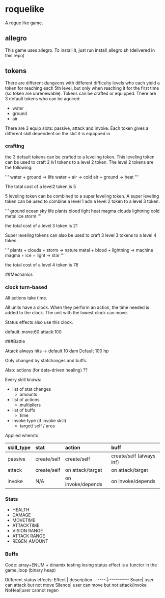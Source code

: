 # roquelike

A rogue like game.

## allegro

This game uses allegro. To install it, just run install_allegro.sh (delivered in this repo)

## tokens

There are different dungeons with different difficulty levels who each yield a token for reaching each 5th level, but only when reaching it for the first time (so token are unrenewable). Tokens can be crafted or equipped. There are 3 default tokens who can be aquired:

* water
* ground
* air

There are 3 equip slots: passive, attack and invoke. Each token gives a different skill dependent on the slot it is equipped in

### crafting

the 3 default tokens can be crafted to a leveling token. This leveling token can be used to craft 2 lv1 tokens to a level 2 token.
The level 2 tokens are the following:

'''
water + ground -> life
water +  air   -> cold
air + ground   -> heat
'''

The total cost of a level2 token is 5

5 leveling token can be combined to a super leveling token. A super leveling token can be used to
combine a level 1 adn a level 2 token to a level 3 token.

'''
        ground       ocean        sky
life    plants       blood        light
heat    magma        clouds       lightning
cold    metal        ice          storm
'''

the total cost of a level 3 token is 21

Super leveling tokens can also be used to craft 3 level 3 tokens to a level 4 token.

'''
plants + clouds + storm     -> nature
metal  + blood  + lightning -> machine
magma  + ice    +  light    -> star
'''

the total cost of a level 4 token is 78




##Mechanics


### clock turn-based

All actions take time.

All units have a clock. When they perform an action, the time needed is added to the clock.
The unit with the lowest clock can move.

Status effects also use this clock.

default: move:60 attack:100

###Battle

Attack always hits -> default 10 dam
Default 100 hp

Only changed by statchanges and buffs.

Also: actions (for data-driven healing) ??

Every skill knows:
* list of stat changes
  * amounts
* list of actions
  * multipliers
* list of buffs
  * time
* invoke type (if invoke skill)
  * target/ self / area

Applied when/to

skill_type| stat | action | buff
:--|:--|:--|:---
passive | create/self | create/self | create/self  (always inf)
attack  | create/self | on attack/target | on attack/target
invoke  | N/A         | on invoke/depends | on invoke/depends

### Stats
* HEALTH
* DAMAGE
* MOVETIME
* ATTACKTIME
* VISION RANGE
* ATTACK RANGE
* REGEN_AMOUNT

### Buffs

Code: array+ENUM + dinamix testing
losing status effect is a functor in the game_loop (binary heap)

Different status effects:
Effect | description
------:|:----------
Snare| user can attack but not move
Silence| user can move but not attack/invoke
NoHeal|user cannot regen
